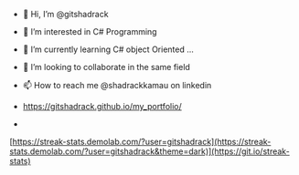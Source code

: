 - 👋 Hi, I’m @gitshadrack
- 👀 I’m interested in C# Programming 
- 🌱 I’m currently learning C# object Oriented ...
- 💞️ I’m looking to collaborate in the same field
- 📫 How to reach me @shadrackkamau on linkedin

- https://gitshadrack.github.io/my_portfolio/
- 
[https://streak-stats.demolab.com/?user=gitshadrack](https://streak-stats.demolab.com/?user=gitshadrack&theme=dark)](https://git.io/streak-stats)
<!---
gitshadrack/gitshadrack is a ✨ special ✨ repository because its `README.md` (this file) appears on your GitHub profile.
You can click the Preview link to take a look at your changes.
--->
